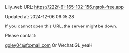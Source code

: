 Lily_web URL: https://222f-61-165-102-156.ngrok-free.app

Updated at: 2024-12-06 06:05:28

If you cannot open this URL, the server might be down.

Please contact: 

goley04@foxmail.com Or Wechat:GL_yeaH